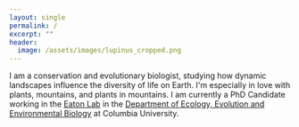 ```yaml
---
layout: single
permalink: /
excerpt: ""
header:
  image: /assets/images/lupinus_cropped.png
---
```


I am a conservation and evolutionary biologist, studying how dynamic landscapes influence the diversity of life on Earth. I'm especially in love with plants, mountains, and plants in mountains. I am currently a PhD Candidate working in the [Eaton Lab](https://eaton-lab.org/research/) in the [Department of Ecology, Evolution and Environmental Biology](https://e3b.columbia.edu/) at Columbia University.
